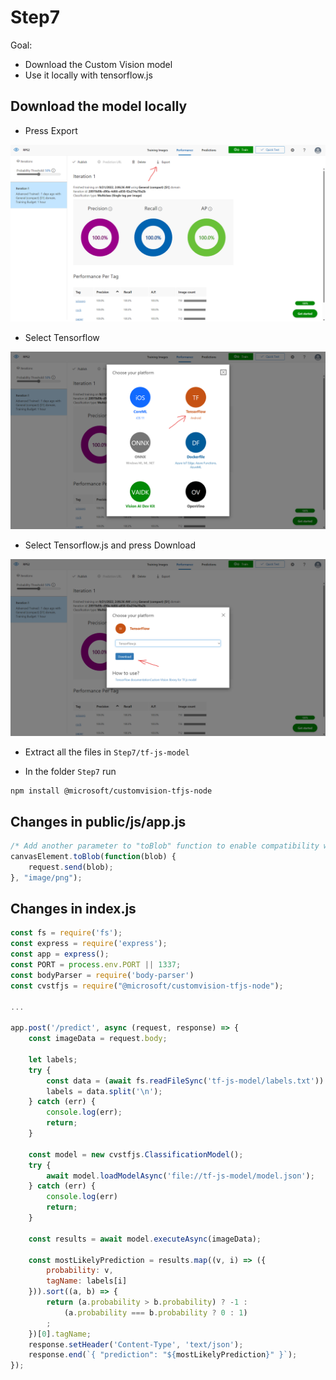 # Step7
Goal:
* Download the Custom Vision model
* Use it locally with tensorflow.js

## Download the model locally

- Press Export

![Press Export](../assets/screenshots/0_export_model_1.png "Press Export")

- Select Tensorflow

![Select Tensorflow](../assets/screenshots/0_export_model_2.png "Select Tensorflow")

- Select Tensorflow.js and press Download

![Select Tensorflow.js and press Download](../assets/screenshots/0_export_model_3.png "Select Tensorflow.js and press Download")

- Extract all the files in `Step7/tf-js-model`

- In the folder `Step7` run

```
npm install @microsoft/customvision-tfjs-node
```

## Changes in public/js/app.js
```javascript
/* Add another parameter to "toBlob" function to enable compatibility with Tensorflow.js */
canvasElement.toBlob(function(blob) {
    request.send(blob);
}, "image/png");
```

## Changes in index.js
```javascript
const fs = require('fs');
const express = require('express');
const app = express();
const PORT = process.env.PORT || 1337;
const bodyParser = require('body-parser')
const cvstfjs = require("@microsoft/customvision-tfjs-node");

...

app.post('/predict', async (request, response) => {
    const imageData = request.body;

    let labels;
    try {
        const data = (await fs.readFileSync('tf-js-model/labels.txt')).toString();
        labels = data.split('\n');
    } catch (err) {
        console.log(err);
        return;
    }
    
    const model = new cvstfjs.ClassificationModel();
    try {
        await model.loadModelAsync('file://tf-js-model/model.json');
    } catch (err) {
        console.log(err)
        return;
    }

    const results = await model.executeAsync(imageData);
    
    const mostLikelyPrediction = results.map((v, i) => ({
        probability: v,
        tagName: labels[i]
    })).sort((a, b) => {
        return (a.probability > b.probability) ? -1 :
            (a.probability === b.probability ? 0 : 1)
        ;
    })[0].tagName;
    response.setHeader('Content-Type', 'text/json');
    response.end(`{ "prediction": "${mostLikelyPrediction}" }`);
});
```
